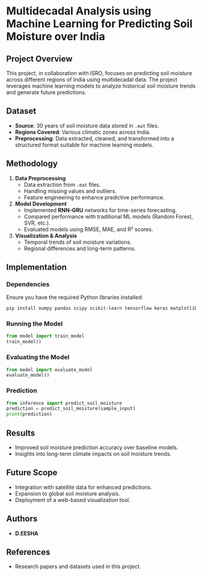 # Multidecadal Analysis using Machine Learning for Predicting Soil Moisture over India

## Project Overview
This project, in collaboration with ISRO, focuses on predicting soil moisture across different regions of India using multidecadal data. The project leverages machine learning models to analyze historical soil moisture trends and generate future predictions.

## Dataset
- **Source**: 30 years of soil moisture data stored in `.mat` files.
- **Regions Covered**: Various climatic zones across India.
- **Preprocessing**: Data extracted, cleaned, and transformed into a structured format suitable for machine learning models.

## Methodology
1. **Data Preprocessing**
   - Data extraction from `.mat` files.
   - Handling missing values and outliers.
   - Feature engineering to enhance predictive performance.
2. **Model Development**
   - Implemented **RNN-GRU** networks for time-series forecasting.
   - Compared performance with traditional ML models (Random Forest, SVR, etc.).
   - Evaluated models using RMSE, MAE, and R² scores.
3. **Visualization & Analysis**
   - Temporal trends of soil moisture variations.
   - Regional differences and long-term patterns.

## Implementation
### Dependencies
Ensure you have the required Python libraries installed:
```bash
pip install numpy pandas scipy scikit-learn tensorflow keras matplotlib h5py
```

### Running the Model
```python
from model import train_model
train_model()
```

### Evaluating the Model
```python
from model import evaluate_model
evaluate_model()
```

### Prediction
```python
from inference import predict_soil_moisture
prediction = predict_soil_moisture(sample_input)
print(prediction)
```

## Results
- Improved soil moisture prediction accuracy over baseline models.
- Insights into long-term climate impacts on soil moisture trends.

## Future Scope
- Integration with satellite data for enhanced predictions.
- Expansion to global soil moisture analysis.
- Deployment of a web-based visualization tool.

## Authors
- **D.EESHA**

## References
- Research papers and datasets used in this project.
